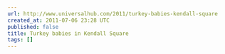 ```yaml
---
url: http://www.universalhub.com/2011/turkey-babies-kendall-square
created_at: 2011-07-06 23:28 UTC
published: false
title: Turkey babies in Kendall Square
tags: []
---
```



